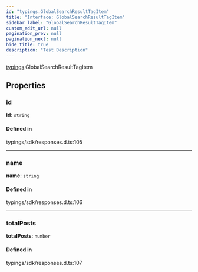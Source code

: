 ```yaml
---
id: "typings.GlobalSearchResultTagItem"
title: "Interface: GlobalSearchResultTagItem"
sidebar_label: "GlobalSearchResultTagItem"
custom_edit_url: null
pagination_prev: null
pagination_next: null
hide_title: true
description: "Test Description"
---
```


[typings](../namespaces/typings.md).GlobalSearchResultTagItem

## Properties

### id

 **id**: `string`

#### Defined in

typings/sdk/responses.d.ts:105

___

### name

 **name**: `string`

#### Defined in

typings/sdk/responses.d.ts:106

___

### totalPosts

 **totalPosts**: `number`

#### Defined in

typings/sdk/responses.d.ts:107
